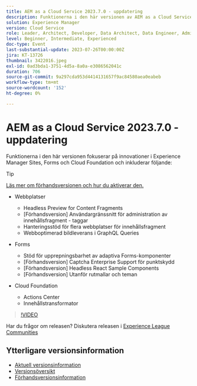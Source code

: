 ```yaml
---
title: AEM as a Cloud Service 2023.7.0 - uppdatering
description: Funktionerna i den här versionen av AEM as a Cloud Service fokuserar på innovationer i Experience Manager Sites, Forms och Cloud Foundation.
solution: Experience Manager
version: Cloud Service
role: Leader, Architect, Developer, Data Architect, Data Engineer, Admin, User
level: Beginner, Intermediate, Experienced
doc-type: Event
last-substantial-update: 2023-07-26T00:00:00Z
jira: KT-13726
thumbnail: 3422016.jpeg
exl-id: 0ad3bda1-3751-4d5a-8a0a-e3086562041c
duration: 706
source-git-commit: 9a297cda953d4414131657f9ac84580aea0eabeb
workflow-type: tm+mt
source-wordcount: '152'
ht-degree: 0%

---
```


# AEM as a Cloud Service 2023.7.0 - uppdatering

Funktionerna i den här versionen fokuserar på innovationer i Experience Manager Sites, Forms och Cloud Foundation och inkluderar följande:

>[!TIP]
>
>[Läs mer om förhandsversionen och hur du aktiverar den.](https://experienceleague.adobe.com/docs/experience-manager-cloud-service/content/release-notes/prerelease.html)

* Webbplatser
   * Headless Preview for Content Fragments
   * [Förhandsversion] Användargränssnitt för administration av innehållsfragment - taggar
   * Hanteringsstöd för flera webbplatser för innehållsfragment
   * Webboptimerad bildleverans i GraphQL Queries

* Forms
   * Stöd för upprepningsbarhet av adaptiva Forms-komponenter
   * [Förhandsversion] Captcha Enterprise Support för punktskydd
   * [Förhandsversion] Headless React Sample Components
   * [Förhandsversion] Utanför rutmallar och teman

* Cloud Foundation
   * Actions Center
   * Innehållstransformator

>[!VIDEO](https://video.tv.adobe.com/v/3422016/?learn=on)


Har du frågor om releasen?  Diskutera releasen i [Experience League Communities](https://adobe.ly/3Y6CC6J)

## Ytterligare versionsinformation

* [Aktuell versionsinformation](https://experienceleague.adobe.com/docs/experience-manager-cloud-service/content/release-notes/home.html)
* [Versionsöversikt](https://experienceleague.adobe.com/docs/experience-manager-release-information/aem-release-updates/update-releases-roadmap.html)
* [Förhandsversionsinformation](https://experienceleague.adobe.com/docs/experience-manager-cloud-service/content/release-notes/prerelease.html)
